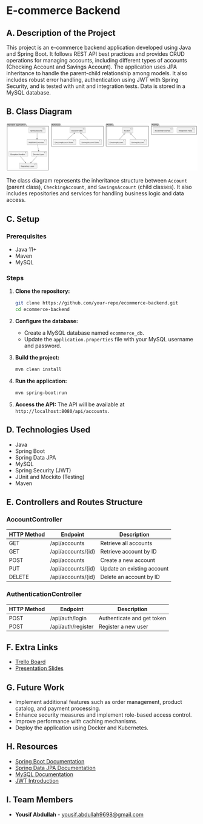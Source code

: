 
# E-commerce Backend

## A. Description of the Project

This project is an e-commerce backend application developed using Java and Spring Boot. It follows REST API best practices and provides CRUD operations for managing accounts, including different types of accounts (Checking Account and Savings Account). The application uses JPA inheritance to handle the parent-child relationship among models. It also includes robust error handling, authentication using JWT with Spring Security, and is tested with unit and integration tests. Data is stored in a MySQL database.

## B. Class Diagram

![Class Diagram](./diagram.png) <!-- Make sure to replace with an actual path or URL to your class diagram image -->

The class diagram represents the inheritance structure between `Account` (parent class), `CheckingAccount`, and `SavingsAccount` (child classes). It also includes repositories and services for handling business logic and data access.

## C. Setup

### Prerequisites

- Java 11+
- Maven
- MySQL

### Steps

1. **Clone the repository:**
   ```bash
   git clone https://github.com/your-repo/ecommerce-backend.git
   cd ecommerce-backend
   ```

2. **Configure the database:**
   - Create a MySQL database named `ecommerce_db`.
   - Update the `application.properties` file with your MySQL username and password.

3. **Build the project:**
   ```bash
   mvn clean install
   ```

4. **Run the application:**
   ```bash
   mvn spring-boot:run
   ```

5. **Access the API:**
   The API will be available at `http://localhost:8080/api/accounts`.

## D. Technologies Used

- Java
- Spring Boot
- Spring Data JPA
- MySQL
- Spring Security (JWT)
- JUnit and Mockito (Testing)
- Maven

## E. Controllers and Routes Structure

### AccountController

| HTTP Method | Endpoint              | Description                |
|-------------|-----------------------|----------------------------|
| GET         | /api/accounts         | Retrieve all accounts      |
| GET         | /api/accounts/{id}    | Retrieve account by ID     |
| POST        | /api/accounts         | Create a new account       |
| PUT         | /api/accounts/{id}    | Update an existing account |
| DELETE      | /api/accounts/{id}    | Delete an account by ID    |

### AuthenticationController

| HTTP Method | Endpoint            | Description                 |
|-------------|---------------------|-----------------------------|
| POST        | /api/auth/login     | Authenticate and get token  |
| POST        | /api/auth/register  | Register a new user         |

## F. Extra Links

- [Trello Board](https://trello.com/your-trello-board-link)
- [Presentation Slides](https://docs.google.com/presentation/your-presentation-link)

## G. Future Work

- Implement additional features such as order management, product catalog, and payment processing.
- Enhance security measures and implement role-based access control.
- Improve performance with caching mechanisms.
- Deploy the application using Docker and Kubernetes.

## H. Resources

- [Spring Boot Documentation](https://docs.spring.io/spring-boot/docs/current/reference/htmlsingle/)
- [Spring Data JPA Documentation](https://docs.spring.io/spring-data/jpa/docs/current/reference/html/)
- [MySQL Documentation](https://dev.mysql.com/doc/)
- [JWT Introduction](https://jwt.io/introduction/)

## I. Team Members

- **Yousif Abdullah** - [yousif.abdullah9698@gmail.com](mailto:yousif.abdullah9698@gmail.com)

